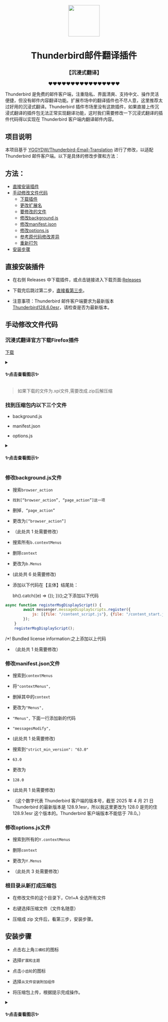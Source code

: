 <p align="center">
  <img align="center" width="100" src="https://i.ibb.co/wzBTHGm/immersive-translate-Thunderbird-logo.png" />

  <h1 align="center">Thunderbird邮件翻译插件</h1>
  <h3 align="center">【沉浸式翻译】</h3>
</p>

<p align="center">❤❤❤❤❤❤❤❤❤❤❤❤❤❤❤❤</p>

Thunderbird 是免费的邮件客户端，注重隐私、界面清爽、支持中文、操作灵活便捷，但没有邮件内容翻译功能。扩展市场中的翻译插件也不尽人意，这里推荐太过好用的沉浸式翻译。Thunderbird 插件市场里没有这款插件，如果直接上传沉浸式翻译的插件包无法正常实现翻译功能，这时我们需要修改一下沉浸式翻译的插件代码得以实现在 Thunderbird 客户端内翻译邮件内容。

## 项目说明

本项目基于 [YGGYDW/Thunderbird-Email-Translation](https://github.com/YGGYDW/Thunderbird-Email-Translation) 进行了修改，以适配 Thunderbird 邮件客户端。以下是具体的修改步骤和方法：

## 方法：

<!-- toc -->

- [直接安装插件](#直接安装插件)
- [手动修改文件代码](#手动修改文件代码)
  - [下载插件](#沉浸式翻译官方下载Firefox插件)
  - [更改扩展名](#将下载后的文件扩展名xpi更改为zip后解压缩)
  - [要修改的文件](#找到压缩包内以下三个文件)
  - [修改background.js](#修改background文件)
  - [修改manifest.json](#修改manifest文件)
  - [修改options.js](#修改options文件)
  - [参考原代码修改差异](#参考原代码修改差异)
  - [重新打包](#根目录从新打成压缩包)
- [安装步骤](#安装步骤)

<!-- tocstop -->

## 直接安装插件

- 在右侧 Releases 中下载插件，或点击链接进入下载页面:<a href="https://github.com/YGGYDW/Thunderbird-Email-Translation/releases/tag/immersive-translate-ThunDerbird" target="_blank">Releases</a>

- 下载完后跳过第二步，[直接看第三步](#安装步骤)。

- 注意事项：Thunderbird 邮件客户端要求为最新版本<a href="https://www.thunderbird.net/zh-CN/thunderbird/all/" target="_blank">Thunderbird128.6.0esr</a>，请检查是否为最新版本。

## 手动修改文件代码

### 沉浸式翻译官方下载Firefox插件

<a href="https://immersivetranslate.com/zh-Hans/" target="_blank">下载</a>


<details>
  <summary><h4>✨点击查看图示✨</h4></summary>


![点击Firefox扩展](https://i.ibb.co/hMfcQ1z/Immersive-Translate1.png)

![点击“下载文件”](https://i.ibb.co/zHkf2kG/Immersive-Translate2.png)

</details>

> 如果下载的文件为.xpi文件,需要改成.zip后解压缩

### 找到压缩包内以下三个文件

- background.js

- manifest.json

- options.js

<details>
  <summary><h4>✨点击查看图示✨</h4></summary>

![解压缩后的文件内容](https://i.ibb.co/PY58Zd6/Immersive-Translate3.png)

</details>

### 修改background.js文件

- 搜索`browser_action`

- `找到[“browser_action”, “page_action”]这一项`

- 删掉`, “page_action”`

- 更改为`[“browser_action”]`

- （此处共 1 处需要修改）

- 搜索所有`b.contextMenus`  

- 删除`context`
- 更改为`b.Menus`
- (此处共 6 处需要修改)

- 添加以下代码在【主体】结尾处：

  bh().catch((e) => {});
  })();之下添加以下代码

```js
async function registerMsgDisplayScript() {
		await messenger.messageDisplayScripts.register({
			js: [{file: "/content_script.js"}, {file: "/content_start.js"}]
		});
	}
	registerMsgDisplayScript();
```

/\*! Bundled license information:之上添加以上代码

- （此处共 1 处需要修改）

### 修改manifest.json文件

- 搜索到`contextMenus`

- 将`"contextMenus",`

- 删掉其中的`context`

- 更改为`"Menus",`  

- `"Menus",` 下面一行添加新的代码

- `"messagesModify",`

- (此处共 1 处需要修改)

- 搜索到`"strict_min_version": "63.0"`

- `63.0`

- 更改为

- `128.0 `

- (此处共 1 处需要修改)

- （这个数字代表 Thunderbird 客户端的版本号，截至 2025 年 4 月 21 日 Thunderbird 的最新版本是 128.9.1esr，所以我这里更改为 128.0 是兜的住 128.9.1esr 这个版本的。Thunderbird 客户端版本不能低于 78.0。）

### 修改options.js文件

- 搜索到所有的`Y.contextMenus`  

- 删除`context`  

- 更改为`Y.Menus`  

- （此处共 3 处需要修改）

<!-- ### 参考原代码修改差异

- <a href="https://github.com/YGGYDW/Thunderbird-Email-Translation/commit/7716ddb51446450ea7f48c58dde88ec5a79f809d" target="_blank">源代码差异</a> -->

### 根目录从新打成压缩包

- 在修改文件的这个目录下，Ctrl+A 全选所有文件

- 右键选择压缩文件（文件名随意）

- 压缩成 zip 文件后，看第三步，安装步骤。

## 安装步骤

- 点击右上角`三横杠`的图标

- 选择`扩展和主题`

- 点击`小齿轮`的图标

- 选择`从文件安装附加组件`

- 将压缩包上传，根据提示完成操作。

<details>
  <summary><h4>✨点击查看图示✨</h4></summary>

![打开Thunderbird1界面](https://i.ibb.co/5rLyXVc/Thunderbird1.png)

![上传压缩包插件](https://i.ibb.co/vz6z85W/Thunderbird2.png)

![点击添加](https://i.ibb.co/61w94zK/Thunderbird3.png)

![点击知道了](https://i.ibb.co/Gv8cZ5d/Thunderbird4.png)

![点击继续](https://i.ibb.co/nmQDCR9/Thunderbird5.png)

![点击右侧浮窗或Alt+A完成首次翻译测试](https://i.ibb.co/cNZhDDW/Thunderbird6.png)

![点击继续大功告成](https://i.ibb.co/NK4s2F8/Thunderbird7.png)

 </details>
